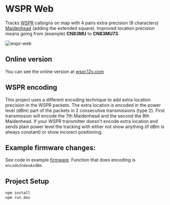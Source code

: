 # WSPR Web

Tracks [WSPR](<https://en.wikipedia.org/wiki/WSPR_(amateur_radio_software)>) callsigns on map with 4 pairs extra precision (8 characters) [Maidenhead](https://en.wikipedia.org/wiki/Maidenhead_Locator_System) (adding the extended square).
Improved location precision means going from (example) **CN83MU** to **CN83MU73**.

![wspr-web](https://github.com/nicupavel/wspr-web/assets/1650801/42898b0d-8ecb-4340-b41a-e9849ab116dc)

## Online version

You can see the online version at [wspr.12v.com](https://wspr.12v.com)
## WSPR encoding

This project uses a different encoding technique to add extra location precision in the WSPR packets. The extra location is encoded in the power level (dBm) part of the
packets in 2 consecutive transmissions (type 2). First transmission will encode the 7th Maidenhead and the second the 8th Maidenhead.
If your WSPR transmitter doesn't encode extra location and sends plain power level the tracking with either not show anything (if dBm is always constant) or show incorect
positioning.

## Example firmware changes:

See code in example [firmware](firmware/WSPR_TX2_19_precision.ino). Function that does encoding is `encodeIndexAsdBm`.

## Project Setup

```sh
npm install
npm run dev
```
